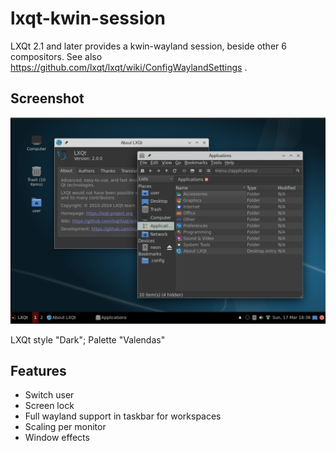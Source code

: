 # lxqt-kwin-session

LXQt 2.1 and later provides a kwin-wayland session, beside other 6 compositors.
See also https://github.com/lxqt/lxqt/wiki/ConfigWaylandSettings .


## Screenshot

![LXQt-kwin dark](lxqt-kwin.png)

LXQt style "Dark"; Palette "Valendas"

## Features

* Switch user
* Screen lock
* Full wayland support in taskbar for workspaces
* Scaling per monitor
* Window effects
